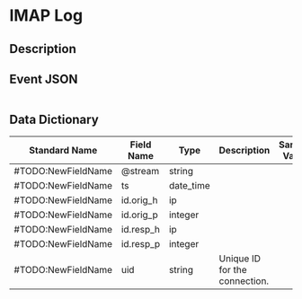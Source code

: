 # IMAP Log

## Description

## Event JSON

```json
```

## Data Dictionary

|	        Standard Name       	|            Field Name             |       	    Type            	|   	    Description          	|	     Sample Value           	|
|	-------------------------------	|	-------------------------------	|	-------------------------------	|	-------------------------------	|	-------------------------------	|
|#TODO:NewFieldName|@stream|string|
|#TODO:NewFieldName|ts|date_time|
|#TODO:NewFieldName|id.orig_h|ip|
|#TODO:NewFieldName|id.orig_p|integer|
|#TODO:NewFieldName|id.resp_h|ip|
|#TODO:NewFieldName|id.resp_p|integer|
|#TODO:NewFieldName|uid|string|Unique ID for the connection.